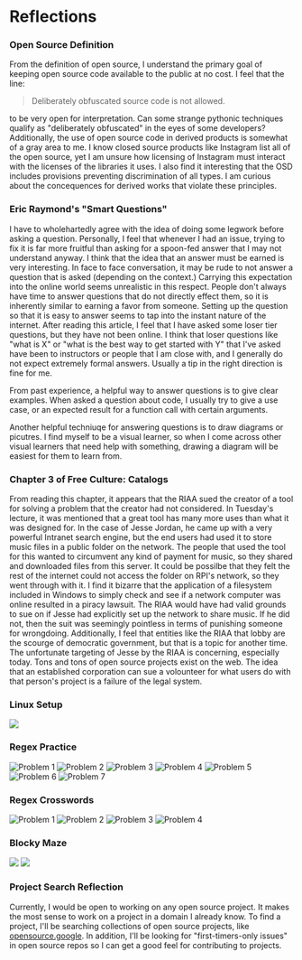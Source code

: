 # Reflections

### Open Source Definition

From the definition of open source, I understand the primary goal of keeping open source code available to the public at no cost. I feel that the line: 

> Deliberately obfuscated source code is not allowed.

to be very open for interpretation. Can some strange pythonic techniques qualify as "deliberately obfuscated" in the eyes of some developers? Additionally, the use of open source code in derived products is somewhat of a gray area to me. I know closed source products like Instagram list all of the open source, yet I am unsure how licensing of Instagram must interact with the licenses of the libraries it uses. I also find it interesting that the OSD includes provisions preventing discrimination of all types. I am curious about the concequences for derived works that violate these principles. 

### Eric Raymond's "Smart Questions"

I have to wholehartedly agree with the idea of doing some legwork before asking a question. Personally, I feel that whenever I had an issue, trying to fix it is far more fruitful than asking for a spoon-fed answer that I may not understand anyway. I think that the idea that an answer must be earned is very interesting. In face to face conversation, it may be rude to not answer a question that is asked (depending on the context.) Carrying this expectation into the online world seems unrealistic in this respect. People don't always have time to answer questions that do not directly effect them, so it is inherently similar to earning a favor from someone. Setting up the question so that it is easy to answer seems to tap into the instant nature of the internet. After reading this article, I feel that I have asked some loser tier questions, but they have not been online. I think that loser questions like "what is X" or "what is the best way to get started with Y" that I've asked have been to instructors or people that I am close with, and I generally do not expect extremely formal answers. Usually a tip in the right direction is fine for me.

From past experience, a helpful way to answer questions is to give clear examples. When asked a question about code, I usually try to give a use case, or an expected result for a function call with certain arguments. 

Another helpful techniuqe for answering questions is to draw diagrams or picutres. I find myself to be a visual learner, so when I come across other visual learners that need help with something, drawing a diagram will be easiest for them to learn from.

### Chapter 3 of Free Culture: Catalogs

From reading this chapter, it appears that the RIAA sued the creator of a tool for solving a problem that the creator had not considered. In Tuesday's lecture, it was mentioned that a great tool has many more uses than what it was designed for. In the case of Jesse Jordan, he came up with a very powerful Intranet search engine, but the end users had used it to store music files in a public folder on the network. The people that used the tool for this wanted to circumvent any kind of payment for music, so they shared and downloaded files from this server. It could be possilbe that they felt the rest of the internet could not access the folder on RPI's network, so they went through with it. I find it bizarre that the application of a filesystem included in Windows to simply check and see if a network computer was online resulted in a piracy lawsuit. The RIAA would have had valid grounds to sue on if Jesse had explicitly set up the network to share music. If he did not, then the suit was seemingly pointless in terms of punishing someone for wrongdoing. Additionally, I feel that entities like the RIAA that lobby are the scourge of democratic government, but that is a topic for another time. The unfortunate targeting of Jesse by the RIAA is concerning, especially today. Tons and tons of open source projects exist on the web. The idea that an established corporation can sue a volounteer for what users do with that person's project is a failure of the legal system. 

### Linux Setup

![](man&#32;tree.png)

### Regex Practice

![Problem 1](p1.png)
![Problem 2](p2.png)
![Problem 3](p3.png)
![Problem 4](p4.png)
![Problem 5](p5.png)
![Problem 6](p6.png)
![Problem 7](p7.png)

### Regex Crosswords

![Problem 1](puzzle_1.png)
![Problem 2](puzzle_2.png)
![Problem 3](puzzle_3.png)
![Problem 4](puzzle_4.png)

### Blocky Maze

![](done.png)
![](solution.png)

### Project Search Reflection

Currently, I would be open to working on any open source project. It makes the most sense to work on a project in a domain I already know. To find a project, I'll be searching collections of open source projects, like [opensource.google](https://opensource.google.com/projects/explore/featured). In addition, I'll be looking for "first-timers-only issues" in open source repos so I can get a good feel for contributing to projects. 

